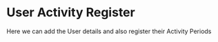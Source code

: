 # User Activity Register
Here we can add the User details and also register their Activity Periods

